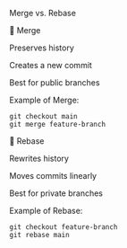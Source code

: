 Merge vs. Rebase

🔹 Merge	

Preserves history	

Creates a new commit	

Best for public branches	

Example of Merge:
```
git checkout main
git merge feature-branch
```

🔹 Rebase

Rewrites history

Moves commits linearly

Best for private branches

Example of Rebase:
```
git checkout feature-branch
git rebase main
```
